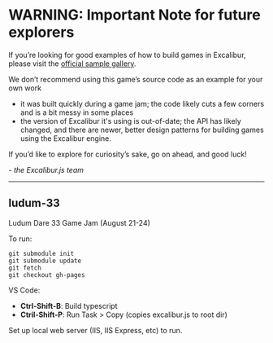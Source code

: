 # WARNING: Important Note for future explorers

If you’re looking for good examples of how to build games in Excalibur, please visit the [official sample gallery](https://excaliburjs.com/samples/).

We don’t recommend using this game’s source code as an example for your own work
- it was built quickly during a game jam; the code likely cuts a few corners and is a bit messy in some places
- the version of Excalibur it's using is out-of-date; the API has likely changed, and there are newer, better design patterns for building games using the Excalibur engine.

If you’d like to explore for curiosity’s sake, go on ahead, and good luck!

*- the Excalibur.js team*

---

## ludum-33
Ludum Dare 33 Game Jam (August 21-24)

To run:

```
git submodule init
git submodule update
git fetch
git checkout gh-pages
```

VS Code:

- **Ctrl-Shift-B**: Build typescript
- **Ctril-Shift-P**: Run Task > Copy (copies excalibur.js to root dir)

Set up local web server (IIS, IIS Express, etc) to run.
